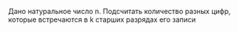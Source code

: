 Дано натуральное число n. Подсчитать количество разных цифр, которые встречаются в k старших разрядах его записи

